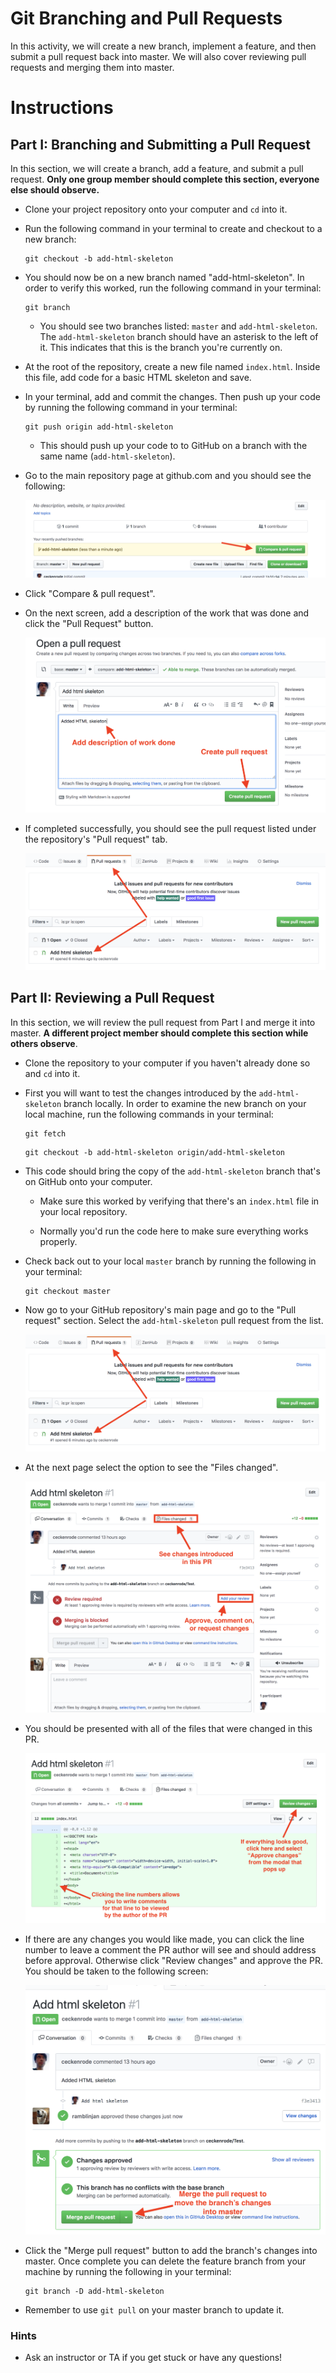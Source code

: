 # Git Branching and Pull Requests

In this activity, we will create a new branch, implement a feature, and then submit a pull request back into master. We will also cover reviewing pull requests and merging them into master.

# Instructions

## Part I: Branching and Submitting a Pull Request

In this section, we will create a branch, add a feature, and submit a pull request. **Only one group member should complete this section, everyone else should observe.**

* Clone your project repository onto your computer and `cd` into it.

* Run the following command in your terminal to create and checkout to a new branch:

  ```
  git checkout -b add-html-skeleton
  ```

* You should now be on a new branch named "add-html-skeleton". In order to verify this worked, run the following command in your terminal:

  ```
  git branch
  ```

  * You should see two branches listed: `master` and `add-html-skeleton`. The `add-html-skeleton` branch should have an asterisk to the left of it. This indicates that this is the branch you're currently on.

* At the root of the repository, create a new file named `index.html`. Inside this file, add code for a basic HTML skeleton and save.

* In your terminal, add and commit the changes. Then push up your code by running the following command in your terminal:

  ```
  git push origin add-html-skeleton
  ```

  * This should push up your code to to GitHub on a branch with the same name (`add-html-skeleton`).

* Go to the main repository page at github.com and you should see the following:

  ![Recently Pushed](Images/01-Recently-Pushed.png)

* Click "Compare & pull request".

* On the next screen, add a description of the work that was done and click the "Pull Request" button.

  ![Recently Pushed](Images/02-Pull-Request.png)

* If completed successfully, you should see the pull request listed under the repository's "Pull request" tab.

  ![PR List](Images/03-PR-List.png)

## Part II: Reviewing a Pull Request

In this section, we will review the pull request from Part I and merge it into master. **A different project member should complete this section while others observe**.

* Clone the repository to your computer if you haven't already done so and `cd` into it.

* First you will want to test the changes introduced by the `add-html-skeleton` branch locally. In order to examine the new branch on your local machine, run the following commands in your terminal:

  ```
  git fetch
  ```

  ```
  git checkout -b add-html-skeleton origin/add-html-skeleton
  ```

* This code should bring the copy of the `add-html-skeleton` branch that's on GitHub onto your computer. 

  * Make sure this worked by verifying that there's an `index.html` file in your local repository.

  * Normally you'd run the code here to make sure everything works properly.

* Check back out to your local `master` branch by running the following in your terminal:

  ```
  git checkout master
  ```

* Now go to your GitHub repository's main page and go to the "Pull request" section. Select the `add-html-skeleton` pull request from the list.

  ![PR List](Images/03-PR-List.png)

* At the next page select the option to see the "Files changed".

  ![Review](Images/04-Review.png)

* You should be presented with all of the files that were changed in this PR.

  ![Files Changed](Images/05-Files-Changed.png)

* If there are any changes you would like made, you can click the line number to leave a comment the PR author will see and should address before approval. Otherwise click "Review changes" and approve the PR. You should be taken to the following screen:

  ![Approve](Images/06-Approve.png)

* Click the "Merge pull request" button to add the branch's changes into master. Once complete you can delete the feature branch from your machine by running the following in your terminal:

  ```
  git branch -D add-html-skeleton
  ```

* Remember to use `git pull` on your master branch to update it.

### Hints

* Ask an instructor or TA if you get stuck or have any questions!
